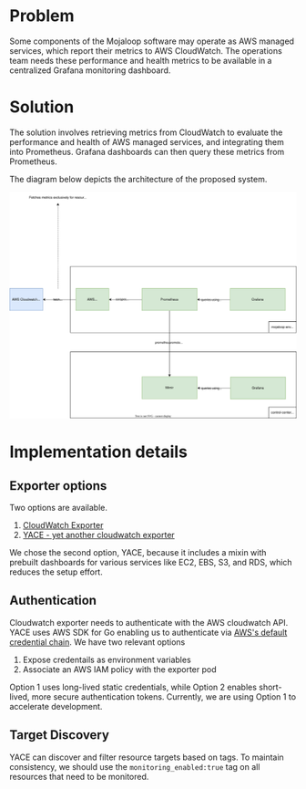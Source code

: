 # Problem
Some components of the Mojaloop software may operate as AWS managed services, which report their metrics to AWS CloudWatch. The operations team needs these performance and health metrics to be available in a centralized Grafana monitoring dashboard.

# Solution
The solution involves retrieving metrics from CloudWatch to evaluate the performance and health of AWS managed services, and integrating them into Prometheus. Grafana dashboards can then query these metrics from Prometheus.

The diagram below depicts the architecture of the proposed system.

![diagram](./cloudwatch-integraton-architecture.svg)

# Implementation details

## Exporter options
Two options are available. 
1. [CloudWatch Exporter](https://github.com/prometheus/cloudwatch_exporter/) 
2. [YACE - yet another cloudwatch exporter](https://github.com/nerdswords/yet-another-cloudwatch-exporter)

We chose the second option, YACE, because it includes a mixin with prebuilt dashboards for various services like EC2, EBS, S3, and RDS, which reduces the setup effort.

## Authentication 
Cloudwatch exporter needs to authenticate with the AWS cloudwatch API. YACE uses AWS SDK for Go enabling us to authenticate via [AWS's default credential chain](https://aws.github.io/aws-sdk-go-v2/docs/configuring-sdk/#specifying-credentials). We have two relevant options


1. Expose credentails as environment variables  
2. Associate an AWS IAM policy with the exporter pod

Option 1 uses long-lived static credentials, while Option 2 enables short-lived, more secure authentication tokens. Currently, we are using Option 1 to accelerate development.

## Target Discovery 
YACE can discover and filter resource targets based on tags. To maintain consistency, we should use the `monitoring_enabled:true` tag on all resources that need to be monitored.